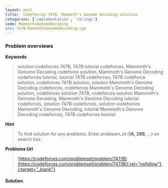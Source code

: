 ```yaml
---
layout: post
title:  Codeforces 747B. Mammoth's Genome Decoding solution
categories: ['implementation', 'strings']
code: MammothsGenomeDecoding
src: 747B-MammothsGenomeDecoding.cpp
---
```

### **Problem overviews**

**Keywords**
> solution codeforces 747B, 747B tutorial codeforces, Mammoth's Genome Decoding codeforce solution, Mammoth's Genome Decoding codeforces tutorial, tutorial 747B codeforces, 747B codeforce solution, codeforces 747B solution, solution Mammoth's Genome Decoding codeforces, codeforces Mammoth's Genome Decoding solution, codeforces solution 747B, codeforces solution Mammoth's Genome Decoding, Mammoth's Genome Decoding tutorial codeforces, solution 747B codeforces, solution codeforces Mammoth's Genome Decoding, tutorial Mammoth's Genome Decoding codeforces, 747B codeforces tutorial

**Hint**
> To find solution for any problems, Enter probleam_id (**1A, 28B**, ...) on search box. 

**Problems Url**
> [https://codeforces.com/problemset/problem/747/B](https://codeforces.com/problemset/problem/747/B){:rel="nofollow"}{:target="_blank"}

#### **Solution**




